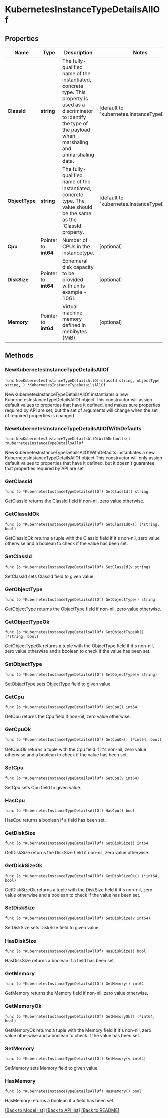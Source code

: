 # KubernetesInstanceTypeDetailsAllOf

## Properties

Name | Type | Description | Notes
------------ | ------------- | ------------- | -------------
**ClassId** | **string** | The fully-qualified name of the instantiated, concrete type. This property is used as a discriminator to identify the type of the payload when marshaling and unmarshaling data. | [default to "kubernetes.InstanceTypeDetails"]
**ObjectType** | **string** | The fully-qualified name of the instantiated, concrete type. The value should be the same as the &#39;ClassId&#39; property. | [default to "kubernetes.InstanceTypeDetails"]
**Cpu** | Pointer to **int64** | Number of CPUs in the instancetype. | [optional] 
**DiskSize** | Pointer to **int64** | Ephemeral disk capacity to be provided with units example - 10Gi. | [optional] 
**Memory** | Pointer to **int64** | Virtual machine memory defined in mebibytes (MiB). | [optional] 

## Methods

### NewKubernetesInstanceTypeDetailsAllOf

`func NewKubernetesInstanceTypeDetailsAllOf(classId string, objectType string, ) *KubernetesInstanceTypeDetailsAllOf`

NewKubernetesInstanceTypeDetailsAllOf instantiates a new KubernetesInstanceTypeDetailsAllOf object
This constructor will assign default values to properties that have it defined,
and makes sure properties required by API are set, but the set of arguments
will change when the set of required properties is changed

### NewKubernetesInstanceTypeDetailsAllOfWithDefaults

`func NewKubernetesInstanceTypeDetailsAllOfWithDefaults() *KubernetesInstanceTypeDetailsAllOf`

NewKubernetesInstanceTypeDetailsAllOfWithDefaults instantiates a new KubernetesInstanceTypeDetailsAllOf object
This constructor will only assign default values to properties that have it defined,
but it doesn't guarantee that properties required by API are set

### GetClassId

`func (o *KubernetesInstanceTypeDetailsAllOf) GetClassId() string`

GetClassId returns the ClassId field if non-nil, zero value otherwise.

### GetClassIdOk

`func (o *KubernetesInstanceTypeDetailsAllOf) GetClassIdOk() (*string, bool)`

GetClassIdOk returns a tuple with the ClassId field if it's non-nil, zero value otherwise
and a boolean to check if the value has been set.

### SetClassId

`func (o *KubernetesInstanceTypeDetailsAllOf) SetClassId(v string)`

SetClassId sets ClassId field to given value.


### GetObjectType

`func (o *KubernetesInstanceTypeDetailsAllOf) GetObjectType() string`

GetObjectType returns the ObjectType field if non-nil, zero value otherwise.

### GetObjectTypeOk

`func (o *KubernetesInstanceTypeDetailsAllOf) GetObjectTypeOk() (*string, bool)`

GetObjectTypeOk returns a tuple with the ObjectType field if it's non-nil, zero value otherwise
and a boolean to check if the value has been set.

### SetObjectType

`func (o *KubernetesInstanceTypeDetailsAllOf) SetObjectType(v string)`

SetObjectType sets ObjectType field to given value.


### GetCpu

`func (o *KubernetesInstanceTypeDetailsAllOf) GetCpu() int64`

GetCpu returns the Cpu field if non-nil, zero value otherwise.

### GetCpuOk

`func (o *KubernetesInstanceTypeDetailsAllOf) GetCpuOk() (*int64, bool)`

GetCpuOk returns a tuple with the Cpu field if it's non-nil, zero value otherwise
and a boolean to check if the value has been set.

### SetCpu

`func (o *KubernetesInstanceTypeDetailsAllOf) SetCpu(v int64)`

SetCpu sets Cpu field to given value.

### HasCpu

`func (o *KubernetesInstanceTypeDetailsAllOf) HasCpu() bool`

HasCpu returns a boolean if a field has been set.

### GetDiskSize

`func (o *KubernetesInstanceTypeDetailsAllOf) GetDiskSize() int64`

GetDiskSize returns the DiskSize field if non-nil, zero value otherwise.

### GetDiskSizeOk

`func (o *KubernetesInstanceTypeDetailsAllOf) GetDiskSizeOk() (*int64, bool)`

GetDiskSizeOk returns a tuple with the DiskSize field if it's non-nil, zero value otherwise
and a boolean to check if the value has been set.

### SetDiskSize

`func (o *KubernetesInstanceTypeDetailsAllOf) SetDiskSize(v int64)`

SetDiskSize sets DiskSize field to given value.

### HasDiskSize

`func (o *KubernetesInstanceTypeDetailsAllOf) HasDiskSize() bool`

HasDiskSize returns a boolean if a field has been set.

### GetMemory

`func (o *KubernetesInstanceTypeDetailsAllOf) GetMemory() int64`

GetMemory returns the Memory field if non-nil, zero value otherwise.

### GetMemoryOk

`func (o *KubernetesInstanceTypeDetailsAllOf) GetMemoryOk() (*int64, bool)`

GetMemoryOk returns a tuple with the Memory field if it's non-nil, zero value otherwise
and a boolean to check if the value has been set.

### SetMemory

`func (o *KubernetesInstanceTypeDetailsAllOf) SetMemory(v int64)`

SetMemory sets Memory field to given value.

### HasMemory

`func (o *KubernetesInstanceTypeDetailsAllOf) HasMemory() bool`

HasMemory returns a boolean if a field has been set.


[[Back to Model list]](../README.md#documentation-for-models) [[Back to API list]](../README.md#documentation-for-api-endpoints) [[Back to README]](../README.md)


